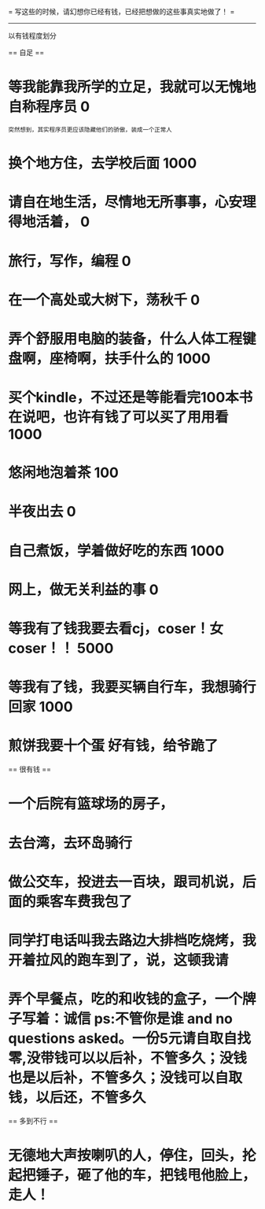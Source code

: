  = 写这些的时候，请幻想你已经有钱，已经把想做的这些事真实地做了！ =

----------
 以有钱程度划分

 == 自足 ==
# 等我能靠我所学的立足，我就可以无愧地自称程序员	0
    突然想到，其实程序员更应该隐藏他们的骄傲，装成一个正常人
# 换个地方住，去学校后面				 1000
# 请自在地生活，尽情地无所事事，心安理得地活着，	0
# 旅行，写作，编程					0
# 在一个高处或大树下，荡秋千			0
# 弄个舒服用电脑的装备，什么人体工程键盘啊，座椅啊，扶手什么的	1000
# 买个kindle，不过还是等能看完100本书在说吧，也许有钱了可以买了用用看	1000
# 悠闲地泡着茶					100
# 半夜出去					0
# 自己煮饭，学着做好吃的东西			1000
# 网上，做无关利益的事				0
# 等我有了钱我要去看cj，coser！女coser！！	5000
# 等我有了钱，我要买辆自行车，我想骑行回家	1000
# 煎饼我要十个蛋 好有钱，给爷跪了

 == 很有钱 ==
# 一个后院有篮球场的房子，		
# 去台湾，去环岛骑行
# 做公交车，投进去一百块，跟司机说，后面的乘客车费我包了
# 同学打电话叫我去路边大排档吃烧烤，我开着拉风的跑车到了，说，这顿我请
# 弄个早餐点，吃的和收钱的盒子，一个牌子写着：诚信  ps:不管你是谁 and  no questions asked。一份5元请自取自找零,没带钱可以以后补，不管多久；没钱也是以后补，不管多久；没钱可以自取钱，以后还，不管多久

 == 多到不行 ==

# 无德地大声按喇叭的人，停住，回头，抡起把锤子，砸了他的车，把钱甩他脸上，走人！
